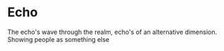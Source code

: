# Echo
The echo's wave through the realm, echo's of an alternative dimension. Showing people as something else
